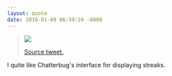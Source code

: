 ```yaml
---
layout: quote
date: 2018-01-09 06:59:24 -0800
---
```


> ![](https://twitter.com/pepibumur/status/950681001935671297/photo/1)
>
> [Source tweet.](https://twitter.com/pepibumur/status/950681001935671297)

I quite like Chatterbug's interface for displaying streaks.
